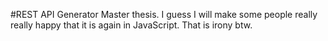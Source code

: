 #REST API Generator
Master thesis. I guess I will make some people really really happy that it is again in JavaScript. That is irony btw.